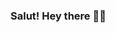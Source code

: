 ### Salut! Hey there 👋🏼

<!--
**tantely-rabefarihy/tantely-rabefarihy** is a ✨ _special_ ✨ repository because its `README.md` (this file) appears on your GitHub profile.

- 🌱 I’m currently learning : Gatsby
- 🎒 Take a look at my portfolio: https://www.tantely.dev/
- ⚡ Fun fact: I was born in Madagascar 🇲🇬 (remember the movie? 🌴)

